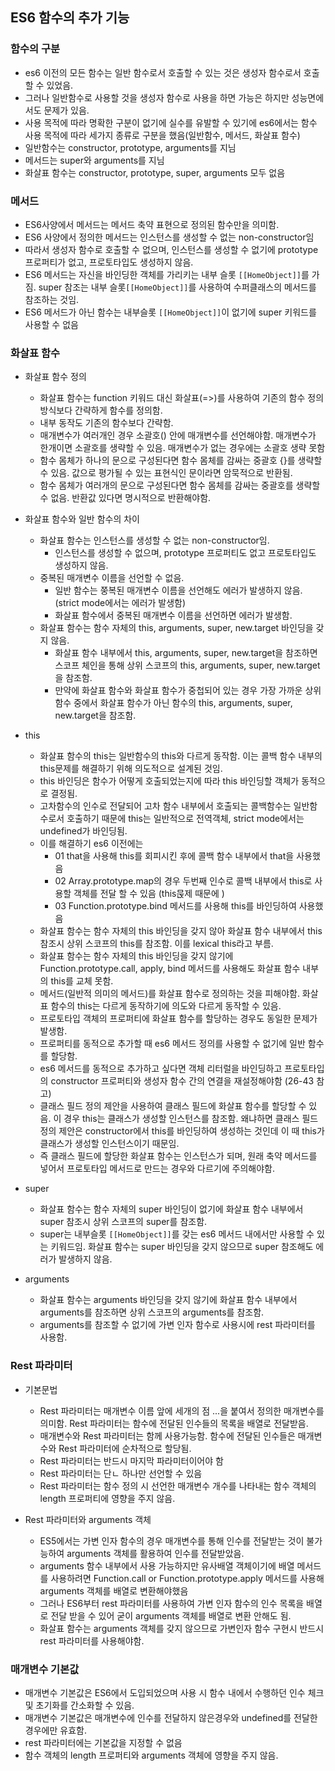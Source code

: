 ## ES6 함수의 추가 기능

### 함수의 구분

- es6 이전의 모든 함수는 일반 함수로서 호출할 수 있는 것은 생성자 함수로서 호출할 수 있었음.
- 그러나 일반함수로 사용할 것을 생성자 함수로 사용을 하면 가능은 하지만 성능면에서도 문제가 있음.
- 사용 목적에 따라 명확한 구분이 없기에 실수를 유발할 수 있기에 es6에서는 함수 사용 목적에 따라 세가지 종류로 구분을 했음(일반함수, 메서드, 화살표 함수)
- 일반함수는 constructor, prototype, arguments를 지님
- 메서드는 super와 arguments를 지님
- 화살표 함수는 constructor, prototype, super, arguments 모두 없음

### 메서드

- ES6사양에서 메서드는 메서드 축약 표현으로 정의된 함수만을 의미함.
- ES6 사양에서 정의한 메서드는 인스턴스를 생성할 수 없는 non-constructor임
- 따라서 생성자 함수로 호출할 수 없으며, 인스턴스를 생성할 수 없기에 prototype 프로퍼티가 없고, 프로토타입도 생성하지 않음.
- ES6 메서드는 자신을 바인딩한 객체를 가리키는 내부 슬롯 `[[HomeObject]]`를 가짐. super 참조는 내부 슬롯`[[HomeObject]]`를 사용하여 수퍼클래스의 메서드를 참조하는 것임.
- ES6 메서드가 아닌 함수는 내부슬롯 `[[HomeObject]]`이 없기에 super 키워드를 사용할 수 없음

### 화살표 함수

- 화살표 함수 정의

  - 화살표 함수는 function 키워드 대신 화살표(=>)를 사용하여 기존의 함수 정의 방식보다 간략하게 함수를 정의함.
  - 내부 동작도 기존의 함수보다 간략함.
  - 매개변수가 여러개인 경우 소괄호() 안에 매개변수를 선언해야함. 매개변수가 한개이면 소괄호를 생략할 수 있음. 매개변수가 없는 경우에는 소괄호 생략 못함
  - 함수 몸체가 하나의 문으로 구성된다면 함수 몸체를 감싸는 중괄호 {}를 생략할 수 있음. 값으로 평가될 수 있는 표현식인 문이라면 암묵적으로 반환됨.
  - 함수 몸체가 여러개의 문으로 구성된다면 함수 몸체를 감싸는 중괄호를 생략할 수 없음. 반환값 있다면 명시적으로 반환해야함.

- 화살표 함수와 일반 함수의 차이

  - 화살표 함수는 인스턴스를 생성할 수 없는 non-constructor임.
    - 인스턴스를 생성할 수 없으며, prototype 프로퍼티도 없고 프로토타입도 생성하지 않음.
  - 중복된 매개변수 이름을 선언할 수 없음.
    - 일반 함수는 쭝복된 매개변수 이름을 선언해도 에러가 발생하지 않음.(strict mode에서는 에러가 발생함)
    - 화살표 함수에서 중복된 매개변수 이름을 선언하면 에러가 발생함.
  - 화살표 함수는 함수 자체의 this, arguments, super, new.target 바인딩을 갖지 않음.
    - 화살표 함수 내부에서 this, arguments, super, new.target을 참조하면 스코프 체인을 통해 상위 스코프의 this, arguments, super, new.target을 참조함.
    - 만약에 화살표 함수와 화살표 함수가 중첩되어 있는 경우 가장 가까운 상위 함수 중에서 화살표 함수가 아닌 함수의 this, arguments, super, new.target을 참조함.

- this

  - 화살표 함수의 this는 일반함수의 this와 다르게 동작함. 이는 콜백 함수 내부의 this문제를 해결하기 위해 의도적으로 설계된 것임.
  - this 바인딩은 함수가 어떻게 호출되었는지에 따라 this 바인딩할 객체가 동적으로 결정됨.
  - 고차함수의 인수로 전달되어 고차 함수 내부에서 호출되는 콜백함수는 일반함수로서 호출하기 때문에 this는 일반적으로 전역객체, strict mode에서는 undefined가 바인딩됨.
  - 이를 해결하기 es6 이전에는
    - 01 that을 사용해 this를 회피시킨 후에 콜백 함수 내부에서 that을 사용했음
    - 02 Array.prototype.map의 경우 두번째 인수로 콜백 내부에서 this로 사용할 객체를 전달 할 수 있음 (this묹제 때문에 )
    - 03 Function.prototype.bind 메서드를 사용해 this를 바인딩하여 사용했음
  - 화살표 함수는 함수 자체의 this 바인딩을 갖지 않아 화살표 함수 내부에서 this 참조시 상위 스코프의 this를 참조함. 이를 lexical this라고 부름.
  - 화살표 함수는 함수 자체의 this 바인딩을 갖지 않기에 Function.prototype.call, apply, bind 메서드를 사용해도 화살표 함수 내부의 this를 교체 못함.
  - 메서드(일반적 의미의 메서드)를 화살표 함수로 정의하는 것을 피해야함. 화살표 함수의 this는 다르게 동작하기에 의도와 다르게 동작할 수 있음.
  - 프로토타입 객체의 프로퍼티에 화살표 함수를 할당하는 경우도 동일한 문제가 발생함.
  - 프로퍼티를 동적으로 추가할 때 es6 메서드 정의를 사용할 수 없기에 일반 함수를 할당함.
  - es6 메서드를 동적으로 추가하고 싶다면 객체 리터럴을 바인딩하고 프로토타입의 constructor 프로퍼티와 생성자 함수 간의 연결을 재설정해야함 (26-43 참고)
  - 클래스 필드 정의 제안을 사용하여 클래스 필드에 화살표 함수를 할당할 수 있음. 이 경우 this는 클래스가 생성할 인스턴스를 참조함. 왜냐하면 클래스 필드 정의 제안은 constructor에서 this를 바인딩하여 생성하는 것인데 이 때 this가 클래스가 생성할 인스턴스이기 때문임.
  - 즉 클래스 필드에 할당한 화살표 함수는 인스턴스가 되며, 원래 축약 메서드를 넣어서 프로토타입 메서드로 만드는 경우와 다르기에 주의해야함.

- super

  - 화살표 함수는 함수 자체의 super 바인딩이 없기에 화살표 함수 내부에서 super 참조시 상위 스코프의 super를 참조함.
  - super는 내부슬롯 `[[HomeObject]]`를 갖는 es6 메서드 내에서만 사용할 수 있는 키워드임. 화살표 함수는 super 바인딩을 갖지 않으므로 super 참조해도 에러가 발생하지 않음.

- arguments

  - 화살표 함수는 arguments 바인딩을 갖지 않기에 화살표 함수 내부에서 arguments를 참조하면 상위 스코프의 arguments를 참조함.
  - arguments를 참조할 수 없기에 가변 인자 함수로 사용시에 rest 파라미터를 사용함.

### Rest 파라미터

- 기본문법

  - Rest 파라미터는 매개변수 이름 앞에 세개의 점 ...을 붙여서 정의한 매개변수를 의미함. Rest 파라미터는 함수에 전달된 인수들의 목록을 배열로 전달받음.
  - 매개변수와 Rest 파라미터는 함께 사용가능함. 함수에 전달된 인수들은 매개변수와 Rest 파라미터에 순차적으로 할당됨.
  - Rest 파라미터는 반드시 마지막 파라미터이어야 함
  - Rest 파라미터는 단ㄴ 하나만 선언할 수 있음
  - Rest 파라미터는 함수 정의 시 선언한 매개변수 개수를 나타내는 함수 객체의 length 프로퍼티에 영향을 주지 않음.

- Rest 파라미터와 arguments 객체

  - ES5에서는 가변 인자 함수의 경우 매개변수를 통해 인수를 전달받는 것이 불가능하여 arguments 객체를 활용하여 인수를 전달받았음.
  - arguments 함수 내부에서 사용 가능하지만 유사배열 객체이기에 배열 메서드를 사용하려면 Function.call or Function.prototype.apply 메서드를 사용해 arguments 객체를 배열로 변환해야했음
  - 그러나 ES6부터 rest 파라미터를 사용하여 가변 인자 함수의 인수 목록을 배열로 전달 받을 수 있어 굳이 arguments 객체를 배열로 변환 안해도 됨.
  - 화살표 함수는 arguments 객체를 갖지 않으므로 가변인자 함수 구현시 반드시 rest 파라미터를 사용해야함.

### 매개변수 기본값

- 매개변수 기본값은 ES6에서 도입되었으며 사용 시 함수 내에서 수행하던 인수 체크 및 초기화를 간소화할 수 있음.
- 매개변수 기본값은 매개변수에 인수를 전달하지 않은경우와 undefined를 전달한 경우에만 유효함.
- rest 파라미터에는 기본값을 지정할 수 없음
- 함수 객체의 length 프로퍼티와 arguments 객체에 영향을 주지 않음.

